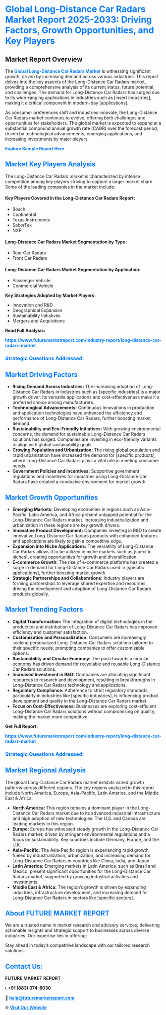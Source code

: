 <h1 style="color: #007BFF;">Global Long-Distance Car Radars Market Report 2025-2033: Driving Factors, Growth Opportunities, and Key Players</h1>

<section id="overview">
<h2>Market Report Overview</h2>
<p>The <a href="https://www.futuremarketreport.com/industry-report/long-distance-car-radars-market" style="color: #007BFF; text-decoration: none;"><strong>Global Long-Distance Car Radars Market</strong></a> is witnessing significant growth, driven by increasing demand across various industries. This report delves into the key aspects of the Long-Distance Car Radars market, providing a comprehensive analysis of its current status, future potential, and challenges. The demand for Long-Distance Car Radars has surged due to its wide-ranging applications in industries such as [insert industries], making it a critical component in modern-day [applications].</p>
<p>As consumer preferences shift and industries innovate, the Long-Distance Car Radars market continues to evolve, offering both challenges and opportunities for stakeholders. The global market is expected to expand at a substantial compound annual growth rate (CAGR) over the forecast period, driven by technological advancements, emerging applications, and increasing investments by major players.</p>
</section>

<section id="overview">
<p><a href="https://www.futuremarketreport.com/request-sample/reportId=88219" style="color: #007BFF; text-decoration: none;"><strong>Explore Sample Report Here</strong></a></p>
</section>

<section id="key-players">
<h2 style="color: #007BFF;">Market Key Players Analysis</h2>
<p>The Long-Distance Car Radars market is characterized by intense competition among key players striving to capture a larger market share. Some of the leading companies in the market include:</p>
<h4>Key Players Covered in the Long-Distance Car Radars Report:</h4>
<ul><li>Bosch</li><li>Continental</li><li>Texas Instruments</li><li>SaberTek</li><li>NXP</li></ul>
<h4>Long-Distance Car Radars Market Segmentation by Type:</h4>
<ul><li>Rear Car Radars</li><li>Front Car Radars</li></ul>

<h4>Long-Distance Car Radars Market Segmentation by Application:</h4>
<ul><li>Passenger Vehicle</li><li>Commercial Vehicle</li></ul>
<p><strong>Key Strategies Adopted by Market Players:</strong></p>
<ul>
<li>Innovation and R&D</li>
<li>Geographical Expansion</li>
<li>Sustainability Initiatives</li>
<li>Mergers and Acquisitions</li>
</ul>
</section>

<section>
<p><strong>Read Full Analysis: </strong></p><a href="https://www.futuremarketreport.com/industry-report/long-distance-car-radars-market" style="color: #007BFF; text-decoration: none;"><strong>https://www.futuremarketreport.com/industry-report/long-distance-car-radars-market</strong></a>
<h3 style="color: #007BFF;">Strategic Questions Addressed:</h3>
</section>

<section id="driving-factors">
<h2 style="color: #007BFF;">Market Driving Factors</h2>
<ul>
<li><strong>Rising Demand Across Industries:</strong> The increasing adoption of Long-Distance Car Radars in industries such as [specific industries] is a major growth driver. Its versatile applications and cost-effectiveness make it a preferred choice among manufacturers.</li>
<li><strong>Technological Advancements:</strong> Continuous innovations in production and application technologies have enhanced the efficiency and performance of Long-Distance Car Radars, further boosting market demand.</li>
<li><strong>Sustainability and Eco-Friendly Initiatives:</strong> With growing environmental concerns, the demand for sustainable Long-Distance Car Radars solutions has surged. Companies are investing in eco-friendly variants to align with global sustainability goals.</li>
<li><strong>Growing Population and Urbanization:</strong> The rising global population and rapid urbanization have increased the demand for [specific products], where Long-Distance Car Radars plays a vital role in meeting consumer needs.</li>
<li><strong>Government Policies and Incentives:</strong> Supportive government regulations and incentives for industries using Long-Distance Car Radars have created a conducive environment for market growth.</li>
</ul>
</section>

<section id="growth-opportunities">
<h2 style="color: #007BFF;">Market Growth Opportunities</h2>
<ul>
<li><strong>Emerging Markets:</strong> Developing economies in regions such as Asia-Pacific, Latin America, and Africa present untapped potential for the Long-Distance Car Radars market. Increasing industrialization and urbanization in these regions are key growth drivers.</li>
<li><strong>Innovative Product Development:</strong> Companies investing in R&D to create innovative Long-Distance Car Radars products with enhanced features and applications are likely to gain a competitive edge.</li>
<li><strong>Expansion into Niche Applications:</strong> The versatility of Long-Distance Car Radars allows it to be utilized in niche markets such as [specific niches], creating opportunities for growth and diversification.</li>
<li><strong>E-commerce Growth:</strong> The rise of e-commerce platforms has created a surge in demand for Long-Distance Car Radars used in [specific applications], further boosting market growth.</li>
<li><strong>Strategic Partnerships and Collaborations:</strong> Industry players are forming partnerships to leverage shared expertise and resources, driving the development and adoption of Long-Distance Car Radars products globally.</li>
</ul>
</section>

<section id="trending-factors">
<h2 style="color: #007BFF;">Market Trending Factors</h2>
<ul>
<li><strong>Digital Transformation:</strong> The integration of digital technologies in the production and distribution of Long-Distance Car Radars has improved efficiency and customer satisfaction.</li>
<li><strong>Customization and Personalization:</strong> Consumers are increasingly seeking personalized Long-Distance Car Radars solutions tailored to their specific needs, prompting companies to offer customizable options.</li>
<li><strong>Sustainability and Circular Economy:</strong> The push towards a circular economy has driven demand for recyclable and reusable Long-Distance Car Radars solutions.</li>
<li><strong>Increased Investment in R&D:</strong> Companies are allocating significant resources to research and development, resulting in breakthroughs in Long-Distance Car Radars technology and applications.</li>
<li><strong>Regulatory Compliance:</strong> Adherence to strict regulatory standards, particularly in industries like [specific industries], is influencing product development and quality in the Long-Distance Car Radars market.</li>
<li><strong>Focus on Cost-Effectiveness:</strong> Businesses are exploring cost-efficient Long-Distance Car Radars solutions without compromising on quality, making the market more competitive.</li>
</ul>
</section>

<section>
<p><strong>Get Full Report: </strong></p><a href="https://www.futuremarketreport.com/industry-report/long-distance-car-radars-market" style="color: #007BFF; text-decoration: none;"><strong>https://www.futuremarketreport.com/industry-report/long-distance-car-radars-market</strong></a>
<h3 style="color: #007BFF;">Strategic Questions Addressed:</h3>
</section>


<section id="regional-analysis">
<h2 style="color: #007BFF;">Market Regional Analysis</h2>
<p>The global Long-Distance Car Radars market exhibits varied growth patterns across different regions. The key regions analyzed in this report include North America, Europe, Asia-Pacific, Latin America, and the Middle East & Africa:</p>
<ul>
<li><strong>North America:</strong> This region remains a dominant player in the Long-Distance Car Radars market due to its advanced industrial infrastructure and high adoption of new technologies. The U.S. and Canada are leading markets in this region.</li>
<li><strong>Europe:</strong> Europe has witnessed steady growth in the Long-Distance Car Radars market, driven by stringent environmental regulations and a focus on sustainability. Key countries include Germany, France, and the U.K.</li>
<li><strong>Asia-Pacific:</strong> The Asia-Pacific region is experiencing rapid growth, fueled by industrialization, urbanization, and increasing demand for Long-Distance Car Radars in countries like China, India, and Japan.</li>
<li><strong>Latin America:</strong> Emerging markets in Latin America, such as Brazil and Mexico, present significant opportunities for the Long-Distance Car Radars market, supported by growing industrial activities and investments.</li>
<li><strong>Middle East & Africa:</strong> The region’s growth is driven by expanding industries, infrastructure development, and increasing demand for Long-Distance Car Radars in sectors like [specific sectors].</li>
</ul>
</section>

<footer>
<h2 style="color: #007BFF;">About FUTURE MARKET REPORT</h2>
<p>We are a trusted name in market research and advisory services, delivering actionable insights and strategic support to businesses across diverse industries. Our expertise lies in offering:</p>

<p>Stay ahead in today’s competitive landscape with our tailored research solutions.</p>

<h2 style="color: #007BFF;">Contact Us:</h2>
<p><strong>FUTURE MARKET REPORT</strong></p>
<p>📞 <strong>+91 (883) 074-8030</strong></p>
<p>📧 <strong><a href="mailto:help@futuremarketreport.com" style="color: #007BFF;">help@futuremarketreport.com</a></strong></p>
<p>🌐 <strong><a href="https://www.futuremarketreport.com/" style="color: #007BFF;">Visit Our Website</a></strong></p>
</footer>